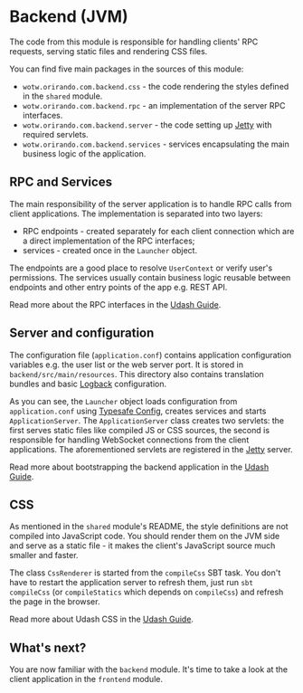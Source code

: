 # Backend (JVM)

The code from this module is responsible for handling clients' RPC requests, serving static files 
and rendering CSS files.

You can find five main packages in the sources of this module:
* `wotw.orirando.com.backend.css` - the code rendering the styles defined in the `shared` module.
* `wotw.orirando.com.backend.rpc` - an implementation of the server RPC interfaces.
* `wotw.orirando.com.backend.server` - the code setting up [Jetty](https://www.eclipse.org/jetty/) with required servlets.
* `wotw.orirando.com.backend.services` - services encapsulating the main business logic of the application.

## RPC and Services

The main responsibility of the server application is to handle RPC calls from client applications. 
The implementation is separated into two layers:
* RPC endpoints - created separately for each client connection which are a direct implementation of the RPC interfaces;
* services - created once in the `Launcher` object.

The endpoints are a good place to resolve `UserContext` or verify user's permissions. The services usually 
contain business logic reusable between endpoints and other entry points of the app e.g. REST API.

Read more about the RPC interfaces in the [Udash Guide](http://guide.udash.io/#/rpc).

## Server and configuration

The configuration file (`application.conf`) contains application configuration variables e.g. the user list or the web 
server port. It is stored in `backend/src/main/resources`. This directory also contains translation bundles and basic 
[Logback](https://logback.qos.ch/) configuration. 

As you can see, the `Launcher` object loads configuration from `application.conf` using 
[Typesafe Config](https://lightbend.github.io/config/), creates services and starts `ApplicationServer`. 
The `ApplicationServer` class creates two servlets: the first serves static files like compiled JS or CSS sources, 
the second is responsible for handling WebSocket connections from the client applications. The aforementioned servlets 
are registered in the [Jetty](https://www.eclipse.org/jetty/) server. 

Read more about bootstrapping the backend application in the [Udash Guide](http://guide.udash.io/#/bootstrapping/backend).

## CSS

As mentioned in the `shared` module's README, the style definitions are not compiled into JavaScript code. 
You should render them on the JVM side and serve as a static file - it makes the client's JavaScript source 
much smaller and faster.  

The class `CssRenderer` is started from the `compileCss` SBT task. You don't have to restart the application server
to refresh them, just run `sbt compileCss` (or `compileStatics` which depends on `compileCss`) 
and refresh the page in the browser. 

Read more about Udash CSS in the [Udash Guide](http://guide.udash.io/#/frontend/templates).

## What's next?

You are now familiar with the `backend` module. It's time to take a look at the client application in the 
`frontend` module.